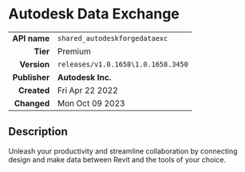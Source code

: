 # Autodesk Data Exchange
| | |
|-:|-|
|**API name**|`shared_autodeskforgedataexc`|
|**Tier**|Premium|
|**Version**|`releases/v1.0.1658\1.0.1658.3450`|
|**Publisher**|**Autodesk Inc.**|
|**Created**|Fri Apr 22 2022|
|**Changed**|Mon Oct 09 2023|

## Description
Unleash your productivity and streamline collaboration by connecting design and make data between Revit and the tools of your choice.
